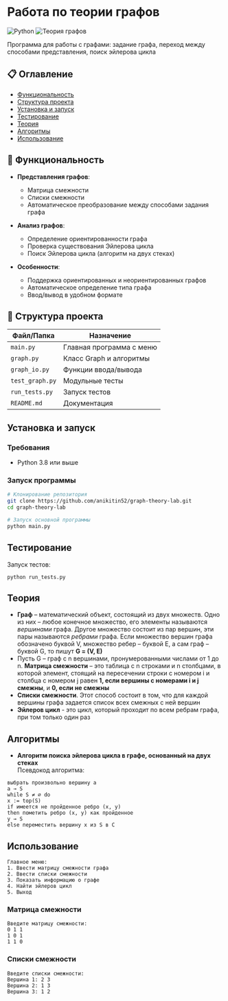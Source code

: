 # Работа по теории графов

![Python](https://img.shields.io/badge/Python-3.8+-blue.svg)
![Теория графов](https://img.shields.io/badge/Теория_графов-Эйлеровы_циклы-green.svg)

Программа для работы с графами: задание графа, переход между способами представления, поиск эйлерова цикла

## 📋 Оглавление

- [Функциональность](#функциональность)
- [Структура проекта](#структура-проекта)
- [Установка и запуск](#установка-и-запуск)
- [Тестирование](#тестирование)
- [Теория](#теория)
- [Алгоритмы](#алгоритмы)
- [Использование](#использование)

## 🚀 Функциональность

- **Представления графов**:
  - Матрица смежности
  - Списки смежности
  - Автоматическое преобразование между способами задания графа

- **Анализ графов**:
  - Определение ориентированности графа
  - Проверка существования Эйлерова цикла
  - Поиск Эйлерова цикла (алгоритм на двух стеках)

- **Особенности**:
  - Поддержка ориентированных и неориентированных графов
  - Автоматическое определение типа графа
  - Ввод/вывод в удобном формате

## 📁 Структура проекта
| Файл/Папка | Назначение |
|------------|------------|
| `main.py` | Главная программа с меню |
| `graph.py` | Класс Graph и алгоритмы |
| `graph_io.py` | Функции ввода/вывода |
| `test_graph.py` | Модульные тесты |
| `run_tests.py` | Запуск тестов |
| `README.md` | Документация |


## Установка и запуск

### Требования
- Python 3.8 или выше

### Запуск программы
```bash
# Клонирование репозитория
git clone https://github.com/anikitin52/graph-theory-lab.git
cd graph-theory-lab

# Запуск основной программы
python main.py
```
## Тестирование 
Запуск тестов:
```
python run_tests.py
```
## Теория 
- **Граф** – математический объект, состоящий из двух множеств. Одно из них – любое конечное множество, его элементы называются *вершинами* графа. Другое множество состоит из пар вершин, эти пары называются *ребрами* графа. Если множество вершин графа обозначено буквой V, множество ребер – буквой E, а сам граф – буквой G, то пишут **G = (V, E)**
- Пусть G – граф с n вершинами, пронумерованными числами от 1 до n. **Матрица смежности** – это таблица с n строками и n столбцами, в которой элемент, стоящий на пересечении строки с номером i и столбца с номером j равен **1, если вершины с номерами i и j смежны**, и **0, если не смежны** 
- **Списки смежности**. Этот способ состоит в том, что для каждой вершины графа задается список всех смежных с ней вершин
- **Эйлеров цикл** - это цикл, который проходит по всем ребрам графа, при том только один раз

## Алгоритмы 
- **Алгоритм поиска эйлерова цикла в графе, основанный на двух стеках** \
Псевдокод алгоритма:
```
выбрать произвольно вершину a
a → S
while S ≠ ∅ do
x := top(S)
if имеется не пройденное ребро (x, y)
then пометить ребро (x, y) как пройденное
y → S
else переместить вершину x из S в C
```

## Использование 
```
Главное меню: 
1. Ввести матрицу смежности графа
2. Ввести списки смежности
3. Показать информацию о графе 
4. Найти эйлеров цикл 
5. Выход
```
### Матрица смежности
```
Введите матрицу смежности:
0 1 1  
1 0 1  
1 1 0
```  
### Списки смежности 
```
Введите списки смежности:  
Вершина 1: 2 3  
Вершина 2: 1 3  
Вершина 3: 1 2
```
